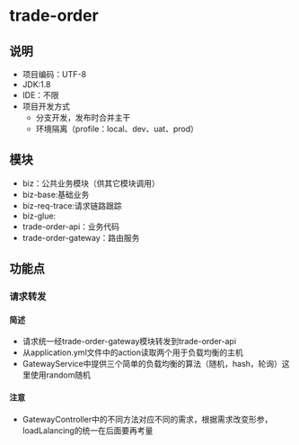 #  trade-order



## 说明

* 项目编码：UTF-8
* JDK:1.8
* IDE：不限
* 项目开发方式  
  - 分支开发，发布时合并主干
  - 环境隔离（profile：local、dev、uat、prod）

## 模块

* biz：公共业务模块（供其它模块调用）<br/>
* biz-base:基础业务 <br/>
* biz-req-trace:请求链路跟踪<br/>
* biz-glue:<br/>
* trade-order-api：业务代码 <br/>
* trade-order-gateway：路由服务 <br/>


## 功能点

### 请求转发

#### 简述
* 请求统一经trade-order-gateway模块转发到trade-order-api
* 从application.yml文件中的action读取两个用于负载均衡的主机
* GatewayService中提供三个简单的负载均衡的算法（随机，hash，轮询）这里使用random随机

#### 注意
* GatewayController中的不同方法对应不同的需求，根据需求改变形参，loadLalancing的统一在后面要再考量



